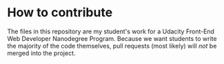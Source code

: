 # How to contribute

The files in this repository are my student's work for a Udacity Front-End Web Developer Nanodegree Program. Because we want students to write the majority of the code themselves, pull requests (most likely) will _not_ be merged into the project.
